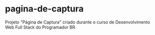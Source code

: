 # pagina-de-captura
 Projeto "Página de Captura" criado durante o curso de Desenvolvimento Web Full Stack do Programador BR.
